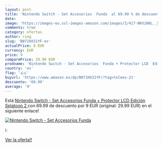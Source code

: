 ```yaml
---
layout: post
title: 'Nintendo Switch - Set Accesorios  Funda  al 69.99 % de descuento'
date: 
image: 'https://images-eu.ssl-images-amazon.com/images/I/417-NKViN8L._SL200_.jpg'
comments: true
category: ofertas
author: ring
slug: 'B071HX31YF-es'
actualPrice: 9 EUR
currency: EUR
price: 9
comparePrice: 29.99 EUR
prodname: 'Nintendo Switch - Set Accesorios  Funda + Protector LCD  Edición Splatoon 2 '
country: 'es'
flag: '🇪🇸'
buyurl: 'https://www.amazon.es/dp/B071HX31YF/?tag=tolees-21'
descuento: '69.99'
average: '9'
---
```


Está [Nintendo Switch - Set Accesorios  Funda + Protector LCD  Edición Splatoon 2 ](https://www.amazon.es/dp/B071HX31YF/?tag=tolees-21) con 69.99 de descuento por 9 EUR (original: 29.99 EUR) en el siguiente enlace!

[![Nintendo Switch - Set Accesorios  Funda ](https://images-eu.ssl-images-amazon.com/images/I/417-NKViN8L._SL200_.jpg)](https://www.amazon.es/dp/B071HX31YF/?tag=tolees-21)

ℹ️:


[Ver la oferta!!](https://www.amazon.es/dp/B071HX31YF/?tag=tolees-21)
